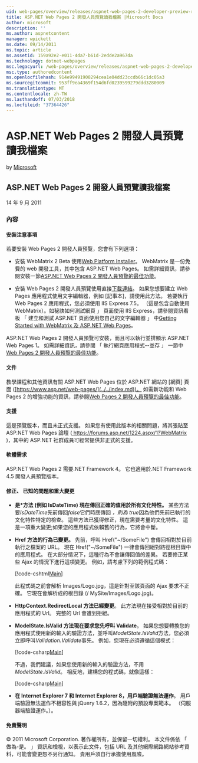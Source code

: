 ```yaml
---
uid: web-pages/overview/releases/aspnet-web-pages-2-developer-preview-readme
title: ASP.NET Web Pages 2 開發人員預覽讀我檔案 |Microsoft Docs
author: microsoft
description: ''
ms.author: aspnetcontent
manager: wpickett
ms.date: 09/14/2011
ms.topic: article
ms.assetid: 159a92e2-e011-4da7-b61d-2edde2a967da
ms.technology: dotnet-webpages
msc.legacyurl: /web-pages/overview/releases/aspnet-web-pages-2-developer-preview-readme
msc.type: authoredcontent
ms.openlocfilehash: 914e99491908294cea1e04dd23ccdb66c1dc05a3
ms.sourcegitcommit: 953ff9ea4369f154d6fd0239599279ddd3280009
ms.translationtype: MT
ms.contentlocale: zh-TW
ms.lasthandoff: 07/03/2018
ms.locfileid: "37364426"
---
```

<a name="aspnet-web-pages-2-developer-preview-readme"></a>ASP.NET Web Pages 2 開發人員預覽讀我檔案
====================
by [Microsoft](https://github.com/microsoft)

## <a name="aspnet-web-pages-2-developer-preview-readme"></a>ASP.NET Web Pages 2 開發人員預覽讀我檔案

14 年 9 月 2011

### <a name="contents"></a>內容

#### <a id="_Toc303701284"></a>  安裝注意事項

若要安裝 Web Pages 2 開發人員預覽，您會有下列選項：

- 安裝 WebMatrix 2 Beta 使用[Web Platform Installer](https://go.microsoft.com/fwlink/?LinkId=226883)。 WebMatrix 是一份免費的 web 開發工具，其中包含 ASP.NET Web Pages。 如需詳細資訊，請參閱安裝一節[ASP.NET Web Pages 2 開發人員預覽的最佳功能](https://go.microsoft.com/fwlink/?LinkID=227824)。

- 安裝 Web Pages 2 開發人員預覽使用直接[下載連結](https://go.microsoft.com/fwlink/?LinkID=226335)。 如果您想要建立 Web Pages 應用程式使用文字編輯器，例如 [記事本]，請使用此方法。 若要執行 Web Pages 2 應用程式，您必須使用 IIS Express 7.5。 （這是包含自動使用 WebMatrix）。如秘訣如何測試網頁 」 頁面使用 IIS Express，請參閱資訊看板 「 建立和測試 ASP.NET 頁面使用您自己的文字編輯器 」 中[Getting Started with WebMatrix 及 ASP.NET Web Pages](https://go.microsoft.com/fwlink/?LinkId=202889)。

ASP.NET Web Pages 2 開發人員預覽可安裝，而且可以執行並排顯示 ASP.NET Web Pages 1。 <a id="a"></a>如需詳細資訊，請參閱 「 執行網頁應用程式--並存 」 一節中[Web Pages 2 開發人員預覽的最佳功能](https://go.microsoft.com/fwlink/?LinkID=227824)。

#### <a id="_Toc303701285"></a>  文件

教學課程和其他資訊有關 ASP.NET Web Pages 位於 ASP.NET 網站的 [網頁] 頁面 ([https://www.asp.net/web-pages/](../../index.md))。 如需新功能和 Web Pages 2 的增強功能的資訊，請參閱[Web Pages 2 開發人員預覽的最佳功能](https://go.microsoft.com/fwlink/?LinkID=227824)。

#### <a id="_Toc303701286"></a>  支援

<a id="_Toc209852135"></a><a id="_Toc255833657"></a> 這是預覽版本，而且未正式支援。 如果您有使用此版本的相關問題，將其張貼至 ASP.NET Web Pages 論壇 ([ https://forums.asp.net/1224.aspx/1?WebMatrix ](https://forums.asp.net/1224.aspx/1?WebMatrix) )，其中的 ASP.NET 社群成員可經常提供非正式的支援。

#### <a id="_Toc303701287"></a>  軟體需求

ASP.NET Web Pages 2 需要.NET Framework 4。 它也適用於.NET Framework 4.5 開發人員預覽版本。

<a id="_Toc303701288"></a><a id="_Breaking_Changes"></a>

#### <a name="fixes-known-issues-and-breaking-changes"></a>修正、 已知的問題和重大變更

<a id="_Toc224729061"></a><a id="_Toc238051347"></a>

- **是\*方法 (例如 IsDateTime) 現在傳回正確的值用於所有文化特性。** 某些方法要*IsDateTime*先前傳回*false*它們時應傳回 *，則為 true*因為他們先前已執行的文化特性特定的檢查。 這些方法已獲得修正，現在需要考量的文化特性。 這是一項重大變更;如果您的應用程式依賴舊的行為，它將會中斷。
- **Href 方法的行為已變更。** 先前，呼叫 Href("~/SomeFile") 會傳回相對於目前執行之檔案的 URL。 現在 Href("~/SomeFile") 一律會傳回絕對路徑根目錄中的應用程式。 在大部分情況下，這種行為不會讓傳回值的差異。 若要修正某些 Ajax 的情況下進行這項變更。 例如，請考慮下列的範例程式碼： 

    [!code-cshtml[Main](aspnet-web-pages-2-developer-preview-readme/samples/sample1.cshtml)]

    此程式碼之前會解析 Images/Logo.jpg，這是針對至該頁面的 Ajax 要求不正確。 它現在會解析成的根目錄 (/ MySite/Images/Logo.jpg)。
- **HttpContext.RedirectLocal 方法已經變更**。 此方法現在接受相對於目前的應用程式的 Url。 完整的 Url 會遭到拒絕。
- **ModelState.IsValid 方法現在要求您先呼叫 Validate**。 如果您想要轉換您的應用程式使用新的輸入的驗證方法，並呼叫*ModelState.IsValid*方法，您必須立即呼叫*Validation.Validate*事先。 例如，您現在必須遵循這個模式： 

    [!code-csharp[Main](aspnet-web-pages-2-developer-preview-readme/samples/sample2.cs)]

  不過，我們建議，如果您使用新的輸入的驗證方法，不用*ModelState.IsValid*。 相反地，建構您的程式碼，就像這樣： 

    [!code-csharp[Main](aspnet-web-pages-2-developer-preview-readme/samples/sample3.cs)]
- **在 Internet Explorer 7 和 Internet Explorer 8，用戶端驗證無法運作**。 用戶端驗證無法運作不相容性與 jQuery 1.6.2，因為隨附的預設專案範本。 （伺服器端驗證運作。）。

#### <a id="_Toc303701289"></a>  免責聲明

© 2011 Microsoft Corporation. 著作權所有，並保留一切權利。 本文件係依 「 做為-是。 」 資訊和檢視，以表示此文件，包括 URL 及其他網際網路網站參考資料，可能會變更恕不另行通知。 貴用戶須自行承擔使用風險。
